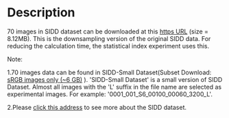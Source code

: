 # Description
70 images in SIDD dataset can be downloaded at this [https URL](https://cloud.189.cn/t/IbmIZrzArAzm) (size = 8.12MB). This is the downsampling version of the original SIDD data. For reducing the calculation time, the statistical index experiment uses this.

Note:

1.70 images data can be found in SIDD-Small Dataset(Subset Download: [sRGB images only (~6 GB)](https://competitions.codalab.org/my/datasets/download/a26784fe-cf33-48c2-b61f-94b299dbc0f2) ). 'SIDD-Small Dataset' is a small version of SIDD Dataset. Almost all images with the 'L' suffix in the file name are selected as experimental images. For example: '0001_001_S6_00100_00060_3200_L'.

2.Please [click this address](https://www.eecs.yorku.ca/~kamel/sidd/dataset.php) to see more about the SIDD dataset.
